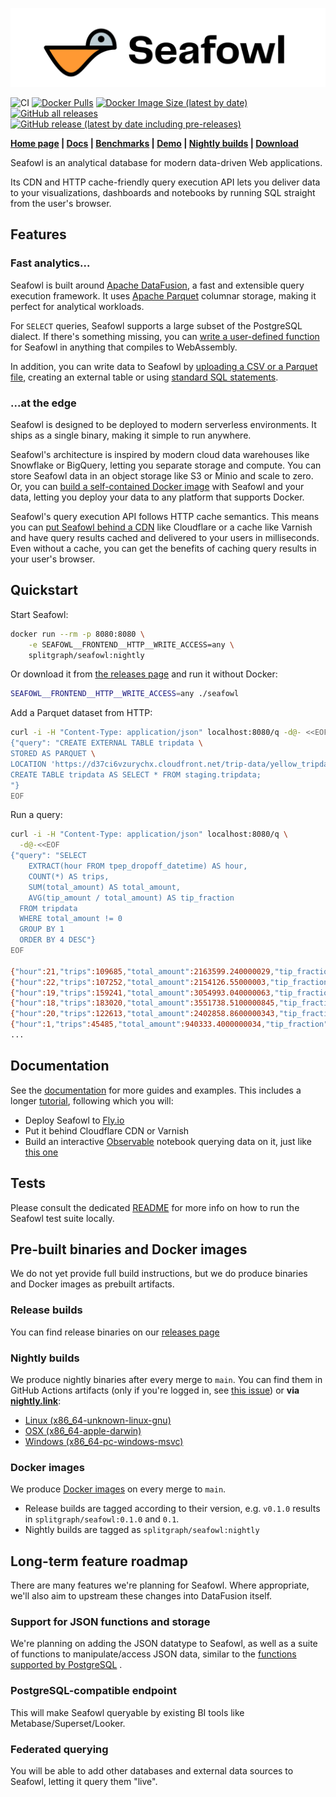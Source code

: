 ![Seafowl](./docs/static/logotype.svg)

![CI](https://github.com/splitgraph/seafowl/workflows/CI/badge.svg)
[![Docker Pulls](https://img.shields.io/docker/pulls/splitgraph/seafowl)](https://hub.docker.com/r/splitgraph/seafowl)
[![Docker Image Size (latest by date)](https://img.shields.io/docker/image-size/splitgraph/seafowl)](https://hub.docker.com/r/splitgraph/seafowl)
[![GitHub all releases](https://img.shields.io/github/downloads/splitgraph/seafowl/total)](https://github.com/splitgraph/seafowl/releases)
[![GitHub release (latest by date including pre-releases)](https://img.shields.io/github/v/release/splitgraph/seafowl?include_prereleases&sort=semver)](https://github.com/splitgraph/seafowl/releases)

**[Home page](https://seafowl.io) |
[Docs](https://www.splitgraph.com/docs/seafowl/getting-started/introduction) |
[Benchmarks](https://observablehq.com/@seafowl/benchmarks) |
[Demo](https://observablehq.com/@seafowl/interactive-visualization-demo) |
[Nightly builds](https://nightly.link/splitgraph/seafowl/workflows/nightly/main) |
[Download](https://github.com/splitgraph/seafowl/releases)**

Seafowl is an analytical database for modern data-driven Web applications.

Its CDN and HTTP cache-friendly query execution API lets you deliver data to your visualizations,
dashboards and notebooks by running SQL straight from the user's browser.

## Features

### Fast analytics...

Seafowl is built around
[Apache DataFusion](https://arrow.apache.org/datafusion/user-guide/introduction.html), a fast and
extensible query execution framework. It uses [Apache Parquet](https://parquet.apache.org/) columnar
storage, making it perfect for analytical workloads.

For `SELECT` queries, Seafowl supports a large subset of the PostgreSQL dialect. If there's
something missing, you can
[write a user-defined function](https://splitgraph.com/docs/seafowl/guides/custom-udf-wasm) for
Seafowl in anything that compiles to WebAssembly.

In addition, you can write data to Seafowl by
[uploading a CSV or a Parquet file](https://splitgraph.com/docs/seafowl/guides/uploading-csv-parquet),
creating an external table or using
[standard SQL statements](https://splitgraph.com/docs/seafowl/guides/writing-sql-queries).

### ...at the edge

Seafowl is designed to be deployed to modern serverless environments. It ships as a single binary,
making it simple to run anywhere.

Seafowl's architecture is inspired by modern cloud data warehouses like Snowflake or BigQuery,
letting you separate storage and compute. You can store Seafowl data in an object storage like S3 or
Minio and scale to zero. Or, you can
[build a self-contained Docker image](https://splitgraph.com/docs/seafowl/guides/baking-dataset-docker-image)
with Seafowl and your data, letting you deploy your data to any platform that supports Docker.

Seafowl's query execution API follows HTTP cache semantics. This means you can
[put Seafowl behind a CDN](https://splitgraph.com/docs/seafowl/guides/querying-cache-cdn) like
Cloudflare or a cache like Varnish and have query results cached and delivered to your users in
milliseconds. Even without a cache, you can get the benefits of caching query results in your user's
browser.

## Quickstart

Start Seafowl:

```bash
docker run --rm -p 8080:8080 \
    -e SEAFOWL__FRONTEND__HTTP__WRITE_ACCESS=any \
    splitgraph/seafowl:nightly
```

Or download it from [the releases page](https://github.com/splitgraph/seafowl/releases) and run it
without Docker:

```bash
SEAFOWL__FRONTEND__HTTP__WRITE_ACCESS=any ./seafowl
```

Add a Parquet dataset from HTTP:

```bash
curl -i -H "Content-Type: application/json" localhost:8080/q -d@- <<EOF
{"query": "CREATE EXTERNAL TABLE tripdata \
STORED AS PARQUET \
LOCATION 'https://d37ci6vzurychx.cloudfront.net/trip-data/yellow_tripdata_2022-01.parquet';
CREATE TABLE tripdata AS SELECT * FROM staging.tripdata;
"}
EOF
```

Run a query:

```bash
curl -i -H "Content-Type: application/json" localhost:8080/q \
  -d@-<<EOF
{"query": "SELECT
    EXTRACT(hour FROM tpep_dropoff_datetime) AS hour,
    COUNT(*) AS trips,
    SUM(total_amount) AS total_amount,
    AVG(tip_amount / total_amount) AS tip_fraction
  FROM tripdata
  WHERE total_amount != 0
  GROUP BY 1
  ORDER BY 4 DESC"}
EOF

{"hour":21,"trips":109685,"total_amount":2163599.240000029,"tip_fraction":0.12642660660636984}
{"hour":22,"trips":107252,"total_amount":2154126.55000003,"tip_fraction":0.12631676747865359}
{"hour":19,"trips":159241,"total_amount":3054993.040000063,"tip_fraction":0.1252992155287979}
{"hour":18,"trips":183020,"total_amount":3551738.5100000845,"tip_fraction":0.1248666037263193}
{"hour":20,"trips":122613,"total_amount":2402858.8600000343,"tip_fraction":0.12414978866883832}
{"hour":1,"trips":45485,"total_amount":940333.4000000034,"tip_fraction":0.12336981088023881}
...
```

## Documentation

See the [documentation](https://www.splitgraph.com/docs/seafowl/getting-started/introduction) for
more guides and examples. This includes a longer
[tutorial](https://www.splitgraph.com/docs/seafowl/getting-started/tutorial-fly-io/introduction),
following which you will:

- Deploy Seafowl to [Fly.io](https://fly.io)
- Put it behind Cloudflare CDN or Varnish
- Build an interactive [Observable](https://observablehq.com) notebook querying data on it, just
  like [this one](https://observablehq.com/@seafowl/interactive-visualization-demo)

## Tests

Please consult the dedicated [README](./tests/README.md) for more info on how to run the Seafowl
test suite locally.

## Pre-built binaries and Docker images

We do not yet provide full build instructions, but we do produce binaries and Docker images as
prebuilt artifacts.

### Release builds

You can find release binaries on our [releases page](https://github.com/splitgraph/seafowl/releases)

### Nightly builds

We produce nightly binaries after every merge to `main`. You can find them in GitHub Actions
artifacts (only if you're logged in, see
[this issue](https://github.com/actions/upload-artifact/issues/51)) or **via
[nightly.link](https://nightly.link/splitgraph/seafowl/workflows/nightly/main)**:

- [Linux (x86_64-unknown-linux-gnu)](https://nightly.link/splitgraph/seafowl/workflows/nightly/main/seafowl-nightly-x86_64-unknown-linux-gnu.zip)
- [OSX (x86_64-apple-darwin)](https://nightly.link/splitgraph/seafowl/workflows/nightly/main/seafowl-nightly-x86_64-apple-darwin.zip)
- [Windows (x86_64-pc-windows-msvc)](https://nightly.link/splitgraph/seafowl/workflows/nightly/main/seafowl-nightly-x86_64-pc-windows-msvc.zip)

### Docker images

We produce [Docker images](https://hub.docker.com/r/splitgraph/seafowl/tags) on every merge to
`main`.

- Release builds are tagged according to their version, e.g. `v0.1.0` results in
  `splitgraph/seafowl:0.1.0` and `0.1`.
- Nightly builds are tagged as `splitgraph/seafowl:nightly`

## Long-term feature roadmap

There are many features we're planning for Seafowl. Where appropriate, we'll also aim to upstream
these changes into DataFusion itself.

### Support for JSON functions and storage

We're planning on adding the JSON datatype to Seafowl, as well as a suite of functions to
manipulate/access JSON data, similar to the
[functions supported by PostgreSQL](https://www.postgresql.org/docs/current/functions-json.html) .

### PostgreSQL-compatible endpoint

This will make Seafowl queryable by existing BI tools like Metabase/Superset/Looker.

### Federated querying

You will be able to add other databases and external data sources to Seafowl, letting it query them
"live".
